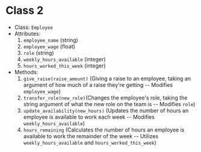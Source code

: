 # Class 2

* Class: `Employee`
* Attributes:
  1. `employee_name` (string)
  2. `employee_wage` (float)
  3. `role` (string)
  4. `weekly_hours_available` (integer)
  5. `hours_worked_this_week` (integer)
* Methods:
  1. `give_raise(raise_amount)` (Giving a raise to an employee, taking an argument of how much of a raise they're getting -- Modifies `employee_wage`)
  2. `transfer_role(new_role)`(Changes the employee's role, taking the string argument of what the new role on the team is -- Modifies `role`)
  3. `update_availability(new_hours)` (Updates the number of hours an employee is available to work each week -- Modifies `weekly_hours_available`)
  4. `hours_remaining` (Calculates the number of hours an employee is available to work the remainder of the week -- Utilizes `weekly_hours_available` and `hours_worked_this_week`)
